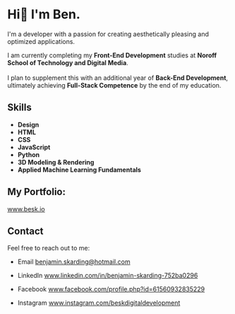 # Hi👋 I'm Ben.

I'm a developer with a passion for creating aesthetically pleasing and optimized applications.

I am currently completing my **Front-End Development** studies at **Noroff School of Technology and Digital Media**.<br><br> I plan to supplement this with an additional year of **Back-End Development**, ultimately achieving **Full-Stack Competence** by the end of my education.

## Skills 
- **Design**
- **HTML**
- **CSS** 
- **JavaScript**
- **Python** 
- **3D Modeling & Rendering**
- **Applied Machine Learning Fundamentals** 

## My Portfolio: 
www.besk.io


## Contact    
Feel free to reach out to me:

- Email benjamin.skarding@hotmail.com 

- LinkedIn www.linkedin.com/in/benjamin-skarding-752ba0296

- Facebook www.facebook.com/profile.php?id=61560932835229

- Instagram www.instagram.com/beskdigitaldevelopment
